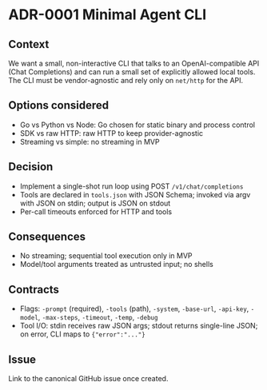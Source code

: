 # ADR-0001 Minimal Agent CLI

## Context
We want a small, non-interactive CLI that talks to an OpenAI-compatible API (Chat Completions) and can run a small set of explicitly allowed local tools. The CLI must be vendor-agnostic and rely only on `net/http` for the API.

## Options considered
- Go vs Python vs Node: Go chosen for static binary and process control
- SDK vs raw HTTP: raw HTTP to keep provider-agnostic
- Streaming vs simple: no streaming in MVP

## Decision
- Implement a single-shot run loop using POST `/v1/chat/completions`
- Tools are declared in `tools.json` with JSON Schema; invoked via argv with JSON on stdin; output is JSON on stdout
- Per-call timeouts enforced for HTTP and tools

## Consequences
- No streaming; sequential tool execution only in MVP
- Model/tool arguments treated as untrusted input; no shells

## Contracts
- Flags: `-prompt` (required), `-tools` (path), `-system`, `-base-url`, `-api-key`, `-model`, `-max-steps`, `-timeout`, `-temp`, `-debug`
- Tool I/O: stdin receives raw JSON args; stdout returns single-line JSON; on error, CLI maps to `{"error":"..."}`

## Issue
Link to the canonical GitHub issue once created.
